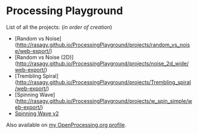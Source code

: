 Processing Playground
=====================

List of all the projects: (_in order of creation_)
* [Random vs Noise] (http://rasagy.github.io/ProcessingPlayground/projects/random_vs_noise/web-export/)
* [Random vs Noise (2D)] (http://rasagy.github.io/ProcessingPlayground/projects/noise_2d_wide/web-export/)
* [Trembling Spiral] (http://rasagy.github.io/ProcessingPlayground/projects/Trembling_spiral/web-export/)
* [Spinning Wave] (http://rasagy.github.io/ProcessingPlayground/projects/w_spin_simple/web-export/)
* [Spinning Wave v2](http://rasagy.github.io/ProcessingPlayground/projects/w_spin_large/web-export/)

Also available on [my OpenProcessing.org profile](http://www.openprocessing.org/user/15533).
